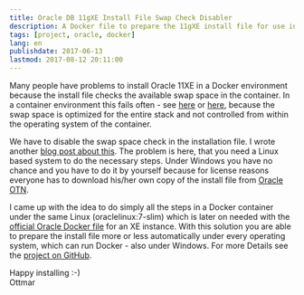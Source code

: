 ```yaml
---
title: Oracle DB 11gXE Install File Swap Check Disabler
description: A Docker file to prepare the 11gXE install file for use in a container environment
tags: [project, oracle, docker]
lang: en
publishdate: 2017-06-13
lastmod: 2017-08-12 20:11:00
---
```

Many people have problems to install Oracle 11XE in a Docker environment because the install file checks the available swap space in the container. In a container environment this fails often - see [here][1] or [here][2], because the swap space is optimized for the entire stack and not controlled from within the operating system of the container.

We have to disable the swap space check in the installation file. I wrote another [blog post about this][3]. The problem is here, that you need a Linux based system to do the necessary steps. Under Windows you have no chance and you have to do it by yourself because for license reasons everyone has to download his/her own copy of the install file from [Oracle OTN][4].

I came up with the idea to do simply all the steps in a Docker container under the same Linux (oraclelinux:7-slim) which is later on needed with the [official Oracle Docker file][5] for an XE instance. With this solution you are able to prepare the install file more or less automatically under every operating system, which can run Docker - also under Windows. For more Details see the [project on GitHub][6].

Happy installing :-)  
Ottmar

[1]: https://github.com/oracle/docker-images/issues/294#issuecomment-301465754
[2]: https://www.elastichosts.com/blog/oracle-database-installation-on-a-container-running-centos/
[3]: /posts/2017-03-21-pitfalls-with-oracle-11g-xe-and-docker-on-mac-os
[4]: http://www.oracle.com/technetwork/database/database-technologies/express-edition/downloads/index.html
[5]: https://github.com/oracle/docker-images/blob/master/OracleDatabase/dockerfiles/11.2.0.2/Dockerfile.xe
[6]: https://github.com/ogobrecht/docker-ora11xe-swap-check-disabler
